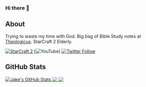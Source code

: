 ### Hi there 👋

## About

Trying to waste my time with God.
Big bag of Bible Study notes at [Theologicus](https://github.com/joelouthan/theologic.us). 
StarCraft 2 Elderly.

[![StarCraft 2](https://img.shields.io/badge/StarCraft%202-Nachoz%2311728-blue)](https://starcraft2.com/en-us/profile/1/1/9753175)
[![YouTube](https://img.shields.io/youtube/channel/subscribers/UC2OGCVvHpHJo9dTVSSDz7ZQ?style=social)]
[![Twitter Follow](https://img.shields.io/twitter/follow/JakeJCallahan?style=social)](https://twitter.com/JakeJCallahan)

## GitHub Stats

<a href="https://github.com/JacobCallahan/JacobCallahan">
  <img align="center" src="https://github-readme-stats.vercel.app/api?username=JacobCallahan&show_icons=true&line_height=27&count_private=true&theme=radical&hide=contribs" alt="Jake's GitHub Stats" />
</a>

<a href="https://github.com/JacobCallahan/JacobCallahan">
  <img align="center" src="https://github-readme-stats.vercel.app/api/top-langs/?username=JacobCallahan&hide=tex,css&&theme=radical&langs_count=6&layout=compact" />
</a>

<a href="https://github.com/JacobCallahan/Understanding">
  <img align="center" src="https://github-readme-stats.vercel.app/api/pin/?username=JacobCallahan&repo=Understanding&&theme=radical" />
</a>

<!--
**joelouthan/joelouthan** is a ✨ _special_ ✨ repository because its `README.md` (this file) appears on your GitHub profile.

Here are some ideas to get you started:

- 🔭 I’m currently working on ...
- 🌱 I’m currently learning ...
- 👯 I’m looking to collaborate on ...
- 🤔 I’m looking for help with ...
- 💬 Ask me about ...
- 📫 How to reach me: ...
- 😄 Pronouns: ...
- ⚡ Fun fact: ...
-->
